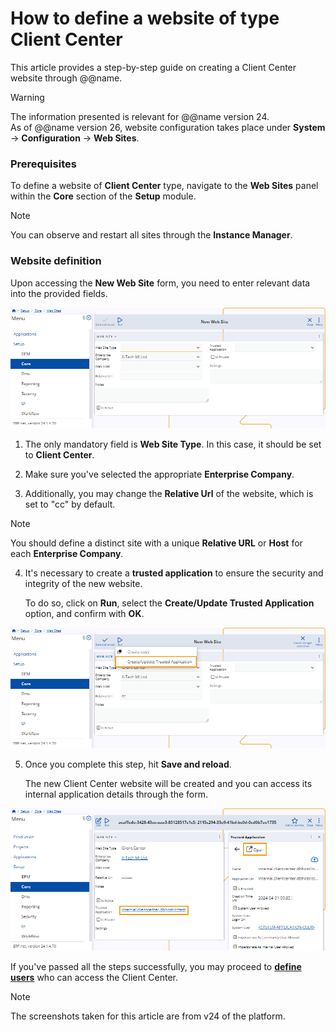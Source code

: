 # How to define a website of type Client Center

This article provides a step-by-step guide on creating a Client Center website through @@name.

> [!WARNING]
> The information presented is relevant for @@name version 24. <br>
> As of @@name version 26, website configuration takes place under **System** -> **Configuration** -> **Web Sites**.

### Prerequisites 

To define a website of **Client Center** type, navigate to the **Web Sites** panel within the **Core** section of the **Setup** module.

> [!NOTE]
> 
> You can observe and restart all sites through the **Instance Manager**.

### Website definition

Upon accessing the **New Web Site** form, you need to enter relevant data into the provided fields.

![picture](pictures/New_Web_Site_01_04.png)
 
1. The only mandatory field is **Web Site Type**. In this case, it should be set to **Client Center**. 

2. Make sure you've selected the appropriate **Enterprise Company**. 

3. Additionally, you may change the **Relative Url** of the website, which is set to "cc" by default. 

> [!NOTE]
> 
> You should define a distinct site with a unique **Relative URL** or **Host** for each **Enterprise Company**.

4. It's necessary to create a **trusted application** to ensure the security and integrity of the new website.
   
   To do so, click on **Run**, select the **Create/Update Trusted Application** option, and confirm with **OK**.

![picture](pictures/Create_Update_Trusted_app_01_04.png)

5. Once you complete this step, hit **Save and reload**.
   
   The new Client Center website will be created and you can access its internal application details through the form.

![picture](pictures/Trusted_app_open_01_04.png)

If you've passed all the steps successfully, you may proceed to **[define users](https://docs.erp.net/tech/modules/crm/clientcenter/how-to/setup-a-new-user-account-v26.html)** who can access the Client Center.

> [!NOTE]
> 
> The screenshots taken for this article are from v24 of the platform.
